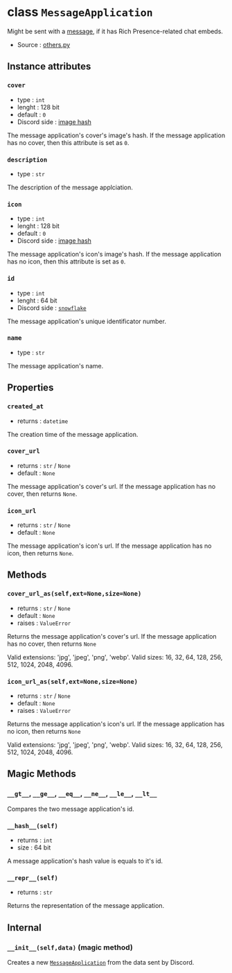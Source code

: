 # class `MessageApplication`

Might be sent with a [message](Message.md), if it has Rich Presence-related
chat embeds.

- Source : [others.py](https://github.com/HuyaneMatsu/hata/blob/master/hata/webhook.py)

## Instance attributes

### `cover`

- type : `int`
- lenght : 128 bit
- default : `0`
- Discord side : [image hash](https://github.com/discordapp/discord-api-docs/blob/master/docs/Reference.md#cdn-endpoints)

The message application's cover's image's hash. If the message application has
no cover, then this attribute is set as `0`.

### `description`

- type : `str`

The description of the message applciation.

### `icon`

- type : `int`
- lenght : 128 bit
- default : `0`
- Discord side : [image hash](https://github.com/discordapp/discord-api-docs/blob/master/docs/Reference.md#cdn-endpoints)

The message application's icon's image's hash. If the message application has
no icon, then this attribute is set as `0`.

### `id`

- type : `int`
- lenght : 64 bit
- Discord side : [`snowflake`](https://github.com/discordapp/discord-api-docs/blob/master/docs/Reference.md#snowflakes)
    
The message application's unique identificator number.

### `name`

- type : `str`

The message application's name.

## Properties

### `created_at`

- returns : `datetime`

The creation time of the message application.

### `cover_url`

- returns : `str` / `None`
- default : `None`

The message application's cover's url. If the message application has no cover,
then returns `None`.

### `icon_url`

- returns : `str` / `None`
- default : `None`

The message application's icon's url. If the message application has no icon,
then returns `None`.

## Methods

### `cover_url_as(self,ext=None,size=None)`

- returns : `str` / `None`
- default : `None`
- raises : `ValueError`

Returns the message application's cover's url.
If the message application has no cover, then returns `None`

Valid extensions: 'jpg', 'jpeg', 'png', 'webp'.
Valid sizes: 16, 32, 64, 128, 256, 512, 1024, 2048, 4096.

### `icon_url_as(self,ext=None,size=None)`

- returns : `str` / `None`
- default : `None`
- raises : `ValueError`

Returns the message application's icon's url.
If the message application has no icon, then returns `None`

Valid extensions: 'jpg', 'jpeg', 'png', 'webp'.
Valid sizes: 16, 32, 64, 128, 256, 512, 1024, 2048, 4096.

## Magic Methods

### `__gt__`, `__ge__`, `__eq__`, `__ne__`, `__le__`, `__lt__`

Compares the two message application's id.

### `__hash__(self)`

- returns : `int`
- size : 64 bit

A message application's hash value is equals to it's id.

### `__repr__(self)`

- returns : `str`

Returns the representation of the message application.

## Internal

### `__init__(self,data)` (magic method)

Creates a new [`MessageApplication`](MessageApplication.md) from the data
sent by Discord.
